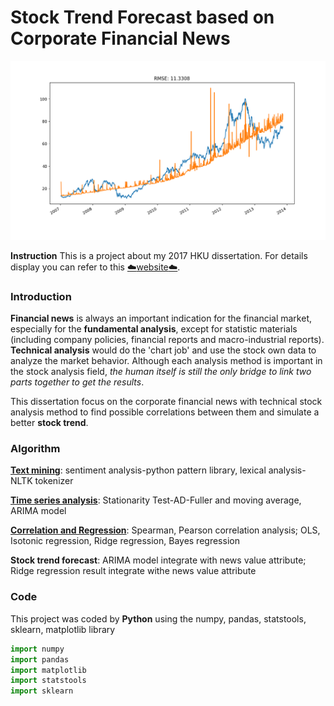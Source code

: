 # Stock Trend Forecast based on Corporate Financial News
![img](https://github.com/rolldance/Stock-trend-forecast/blob/master/stockTrend_all_regression_alpha0.png "Logo Title Text 1")

**Instruction** This is a project about my 2017 HKU dissertation. For details display you can refer to this [:cloud:website:cloud:](https//i.cs.hku.hk/~msd16147).

### Introduction
**Financial news** is always an important indication for the financial market, especially for the **fundamental analysis**, except for statistic materials (including company policies, financial reports and macro-industrial reports). **Technical analysis** would do the 'chart job' and use the stock own data to analyze the market behavior. 
Although each analysis method is important in the stock analysis field, *the human itself is still the only bridge to link two parts together to get the results*. 

This dissertation focus on the corporate financial news with technical stock analysis method to find possible correlations between them and simulate a better **stock trend**.

### Algorithm
**[Text mining](https://en.wikipedia.org/wiki/Text_mining)**: sentiment analysis-python pattern library, lexical analysis-NLTK tokenizer

**[Time series analysis](https://en.wikipedia.org/wiki/Time_series)**: Stationarity Test-AD-Fuller and moving average, ARIMA model

**[Correlation and Regression](https://en.wikipedia.org/wiki/Regression)**: Spearman, Pearson correlation analysis; OLS, Isotonic regression, Ridge regression, Bayes regression

**Stock trend forecast**: ARIMA model integrate with news value attribute; Ridge regression result integrate withe news value attribute

### Code
This project was coded by **Python** using the numpy, pandas, statstools, sklearn, matplotlib library

```python
import numpy
import pandas
import matplotlib
import statstools
import sklearn
```
